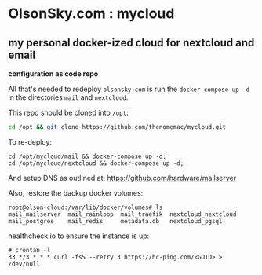 # OlsonSky.com : mycloud
## my personal docker-ized cloud for nextcloud and email

**configuration as code repo**

All that's needed to redeploy `olsonsky.com` is run the `docker-compose up -d` in the directories `mail` and `nextcloud`.

This repo should be cloned into `/opt`:
```bash
cd /opt && git clone https://github.com/thenomemac/mycloud.git
```

To re-deploy:
```
cd /opt/mycloud/mail && docker-compose up -d;
cd /opt/mycloud/nextcloud && docker-compose up -d;
```
And setup DNS as outlined at: https://github.com/hardware/mailserver

Also, restore the backup docker volumes:
```
root@olson-cloud:/var/lib/docker/volumes# ls
mail_mailserver  mail_rainloop  mail_traefik  nextcloud_nextcloud
mail_postgres    mail_redis     metadata.db   nextcloud_pgsql
```

healthcheck.io to ensure the instance is up:
```
# crontab -l
33 */3 * * * curl -fsS --retry 3 https://hc-ping.com/<GUID> > /dev/null
```
